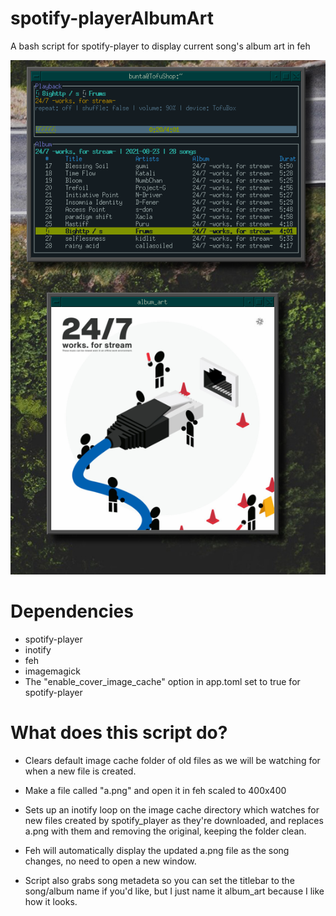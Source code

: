 # spotify-playerAlbumArt
A bash script for spotify-player to display current song's album art in feh

![Preview](screenshot.png?raw=true "Preview Screenshot")

# Dependencies

* spotify-player
* inotify
* feh
* imagemagick
* The "enable_cover_image_cache" option in app.toml set to true for spotify-player


# What does this script do?
* Clears default image cache folder of old files as we will be watching for when a new file is created.

* Make a file called "a.png" and open it in feh scaled to 400x400

* Sets up an inotify loop on the image cache directory which watches for new files created by spotify_player as they're downloaded, and replaces a.png with them and removing the original, keeping the folder clean.

* Feh will automatically display the updated a.png file as the song changes, no need to open a new window.

* Script also grabs song metadeta so you can set the titlebar to the song/album name if you'd like, but I just name it album_art because I like how it looks.
